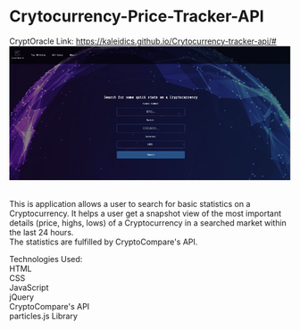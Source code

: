 # Crytocurrency-Price-Tracker-API
CryptOracle
Link: https://kaleidics.github.io/Crytocurrency-tracker-api/#
![](assets/screenshot-landing.png)

<br/>
This is application allows a user to search for basic statistics on a Cryptocurrency.
It helps a user get a snapshot view of the most important details (price, highs, lows) of a Cryptocurrency in a searched market within the last 24 hours.
<br/>
The statistics are fulfilled by CryptoCompare's API.<br/>

Technologies Used:<br/>
HTML<br/>
CSS<br/>
JavaScript<br/>
jQuery<br/>
CryptoCompare's API<br/>
particles.js Library
